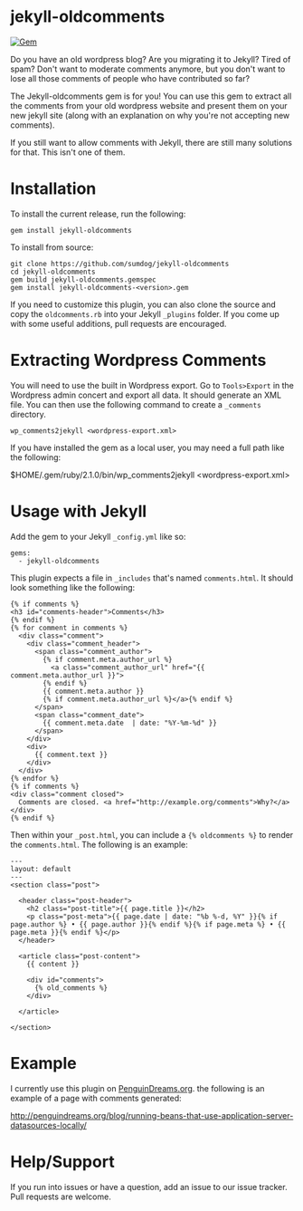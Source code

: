 jekyll-oldcomments
==================

[![Gem](https://img.shields.io/gem/v/formatador.svg?style=plastic)]()

Do you have an old wordpress blog? Are you migrating it to Jekyll? Tired of spam? Don't want to moderate comments anymore, but you don't want to lose all those comments of people who have contributed so far? 

The Jekyll-oldcomments gem is for you! You can use this gem to extract all the comments from your old wordpress website and present them on your new jekyll site (along with an explanation on why you're not accepting new comments). 

If you still want to allow comments with Jekyll, there are still many solutions for that. This isn't one of them. 

Installation 
============

To install the current release, run the following:

    gem install jekyll-oldcomments

To install from source:

    git clone https://github.com/sumdog/jekyll-oldcomments
    cd jekyll-oldcomments
    gem build jekyll-oldcomments.gemspec
    gem install jekyll-oldcomments-<version>.gem

If you need to customize this plugin, you can also clone the source and copy the `oldcomments.rb` into your Jekyll `_plugins` folder. If you come up with some useful additions, pull requests are encouraged. 


Extracting Wordpress Comments
=============================

You will need to use the built in Wordpress export. Go to `Tools>Export` in the Wordpress admin concert and export all data. It should generate an XML file. You can then use the following command to create a `_comments` directory.

    wp_comments2jekyll <wordpress-export.xml>

If you have installed the gem as a local user, you may need a full path like the following:

   $HOME/.gem/ruby/2.1.0/bin/wp_comments2jekyll <wordpress-export.xml>

Usage with Jekyll
=================

Add the gem to your Jekyll `_config.yml` like so:

```
gems:
  - jekyll-oldcomments
```

This plugin expects a file in `_includes` that's named `comments.html`. It should look something like the following:

```
{% if comments %}
<h3 id="comments-header">Comments</h3>
{% endif %}
{% for comment in comments %}
  <div class="comment">
    <div class="comment_header">
      <span class="comment_author">
        {% if comment.meta.author_url %}
          <a class="comment_author_url" href="{{ comment.meta.author_url }}">
        {% endif %}
        {{ comment.meta.author }}
        {% if comment.meta.author_url %}</a>{% endif %}
      </span>
      <span class="comment_date">
        {{ comment.meta.date  | date: "%Y-%m-%d" }}
      </span>
    </div>
    <div>
      {{ comment.text }}
    </div>
  </div>
{% endfor %}
{% if comments %}
<div class="comment closed">
  Comments are closed. <a href="http://example.org/comments">Why?</a>
</div>
{% endif %}
```

Then within your `_post.html`, you can include a `{% oldcomments %}` to render the `comments.html`. The following is an example:

```
---
layout: default
---
<section class="post">

  <header class="post-header">
    <h2 class="post-title">{{ page.title }}</h2>
    <p class="post-meta">{{ page.date | date: "%b %-d, %Y" }}{% if page.author %} • {{ page.author }}{% endif %}{% if page.meta %} • {{ page.meta }}{% endif %}</p>
  </header>

  <article class="post-content">
    {{ content }}

    <div id="comments">
      {% old_comments %}
    </div>

  </article>

</section>
```

Example
=======

I currently use this plugin on [PenguinDreams.org](http://penguindreams.org). the following is an example of a page with comments generated:

http://penguindreams.org/blog/running-beans-that-use-application-server-datasources-locally/

Help/Support
============

If you run into issues or have a question, add an issue to our issue tracker. Pull requests are welcome. 